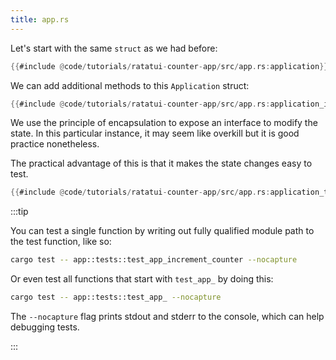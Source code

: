 ```yaml
---
title: app.rs
---
```


Let's start with the same `struct` as we had before:

```rust
{{#include @code/tutorials/ratatui-counter-app/src/app.rs:application}}
```

We can add additional methods to this `Application` struct:

```rust
{{#include @code/tutorials/ratatui-counter-app/src/app.rs:application_impl}}
```

We use the principle of encapsulation to expose an interface to modify the state. In this particular
instance, it may seem like overkill but it is good practice nonetheless.

The practical advantage of this is that it makes the state changes easy to test.

```rust
{{#include @code/tutorials/ratatui-counter-app/src/app.rs:application_test}}
```

:::tip

You can test a single function by writing out fully qualified module path to the test function, like
so:

```bash
cargo test -- app::tests::test_app_increment_counter --nocapture
```

Or even test all functions that start with `test_app_` by doing this:

```bash
cargo test -- app::tests::test_app_ --nocapture
```

The `--nocapture` flag prints stdout and stderr to the console, which can help debugging tests.

:::
